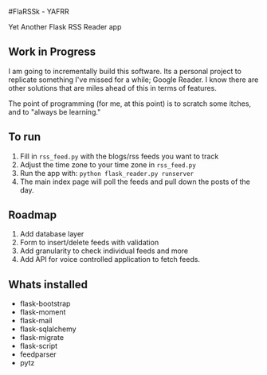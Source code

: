 #FlaRSSk - YAFRR

Yet Another Flask RSS Reader app

## Work in Progress

I am going to incrementally build this software. Its a personal project to replicate something I've missed for a while; 
Google Reader. I know there are other solutions that are miles ahead of this in terms of features.
 
The point of programming (for me, at this point) is to scratch some itches, and to "always be learning." 

## To run

1. Fill in `rss_feed.py` with the blogs/rss feeds you want to track
2. Adjust the time zone to your time zone in `rss_feed.py`
3. Run the app with: `python flask_reader.py runserver`
4. The main index page will poll the feeds and pull down the posts of the day. 

## Roadmap
1. Add database layer
2. Form to insert/delete feeds with validation
3. Add granularity to check individual feeds and more
4. Add API for voice controlled application to fetch feeds.

## Whats installed

* flask-bootstrap
* flask-moment
* flask-mail
* flask-sqlalchemy
* flask-migrate
* flask-script
* feedparser
* pytz



